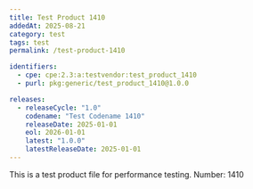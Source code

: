 ```yaml
---
title: Test Product 1410
addedAt: 2025-08-21
category: test
tags: test
permalink: /test-product-1410

identifiers:
  - cpe: cpe:2.3:a:testvendor:test_product_1410
  - purl: pkg:generic/test_product_1410@1.0.0

releases:
  - releaseCycle: "1.0"
    codename: "Test Codename 1410"
    releaseDate: 2025-01-01
    eol: 2026-01-01
    latest: "1.0.0"
    latestReleaseDate: 2025-01-01
---
```


This is a test product file for performance testing. Number: 1410
